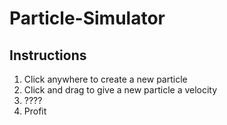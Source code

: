 # Particle-Simulator

Instructions
-----------------
1. Click anywhere to create a new particle
2. Click and drag to give a new particle a velocity
3. ????
4. Profit
